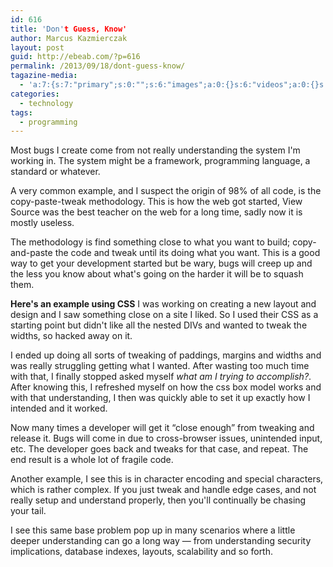 ```yaml
---
id: 616
title: 'Don't Guess, Know'
author: Marcus Kazmierczak
layout: post
guid: http://ebeab.com/?p=616
permalink: /2013/09/18/dont-guess-know/
tagazine-media:
  - 'a:7:{s:7:"primary";s:0:"";s:6:"images";a:0:{}s:6:"videos";a:0:{}s:11:"image_count";i:0;s:6:"author";s:6:"684627";s:7:"blog_id";s:8:"12080246";s:9:"mod_stamp";s:19:"2013-09-18 15:48:17";}'
categories:
  - technology
tags:
  - programming
---
```

Most bugs I create come from not really understanding the system I'm working in. The system might be a framework, programming language, a standard or whatever.

A very common example, and I suspect the origin of 98% of all code, is the copy-paste-tweak methodology. This is how the web got started, View Source was the best teacher on the web for a long time, sadly now it is mostly useless.

The methodology is find something close to what you want to build; copy-and-paste the code and tweak until its doing what you want. This is a good way to get your development started but be wary, bugs will creep up and the less you know about what's going on the harder it will be to squash them.

**Here's an example using CSS** I was working on creating a new layout and design and I saw something close on a site I liked. So I used their CSS as a starting point but didn't like all the nested DIVs and wanted to tweak the widths, so hacked away on it.

I ended up doing all sorts of tweaking of paddings, margins and widths and was really struggling getting what I wanted. After wasting too much time with that, I finally stopped asked myself *what am I trying to accomplish?*. After knowing this, I refreshed myself on how the css box model works and with that understanding, I then was quickly able to set it up exactly how I intended and it worked.

Now many times a developer will get it &#8220;close enough&#8221; from tweaking and release it. Bugs will come in due to cross-browser issues, unintended input, etc. The developer goes back and tweaks for that case, and repeat. The end result is a whole lot of fragile code. 

Another example, I see this is in character encoding and special characters, which is rather complex. If you just tweak and handle edge cases, and not really setup and understand properly, then you'll continually be chasing your tail.

I see this same base problem pop up in many scenarios where a little deeper understanding can go a long way &#8212; from understanding security implications, database indexes, layouts, scalability and so forth.